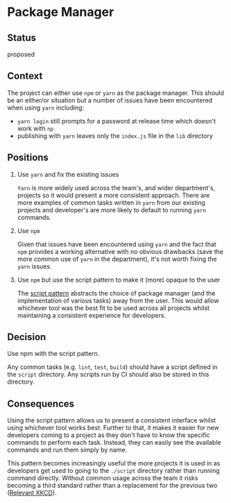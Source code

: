 # Package Manager

## Status

<!--- What is the status, such as proposed, accepted, rejected, deprecated, superseded, etc.? -->

proposed

## Context

<!--- What is the issue that we're seeing that is motivating this decision or change? -->

The project can either use `npm` or `yarn` as the package manager. This should be an either/or situation but a number of issues have been encountered when using `yarn` including:

- `yarn login` still prompts for a password at release time which doesn't work with `np`
- publishing with `yarn` leaves only the `index.js` file in the `lib` directory

## Positions

<!--- What are the differing positions or proposals on this issue? -->

1. Use `yarn` and fix the existing issues

   `Yarn` is more widely used across the team's, and wider department's, projects so it would present a more consistent approach. There are more examples of common tasks written in `yarn` from our existing projects and developer's are more likely to default to running `yarn` commands.

2. Use `npm`

   Given that issues have been encountered using `yarn` and the fact that `npm` provides a working alternative with no obvious drawbacks (save the more common use of `yarn` in the department), it's not worth fixing the `yarn` issues.

3. Use `npm` but use the script pattern to make it (more) opaque to the user

   The [script pattern](https://github.com/github/scripts-to-rule-them-all) abstracts the choice of package manager (and the implementation of various tasks) away from the user. This would allow whichever tool was the best fit to be used across all projects whilst maintaining a consistent experience for developers.

## Decision

<!-- What is the change that we're proposing and/or doing? -->

Use npm with the script pattern.

Any common tasks (e.g. `lint`, `test`, `build`) should have a script defined in the `script` directory. Any scripts run by CI should also be stored in this directory.

## Consequences

<!-- What becomes easier or more difficult to do because of this change? -->

Using the script pattern allows us to present a consistent interface whilst using whichever tool works best. Further to that, it makes it easier for new developers coming to a project as they don't have to know the specific commands to perform each task. Instead, they can easily see the available commands and run them simply by name.

This pattern becomes increasingly useful the more projects it is used in as developers get used to going to the `./script` directory rather than running command directly. Without common usage across the team it risks becoming a third standard rather than a replacement for the previous two ([Relevant XKCD](https://xkcd.com/927/)).
